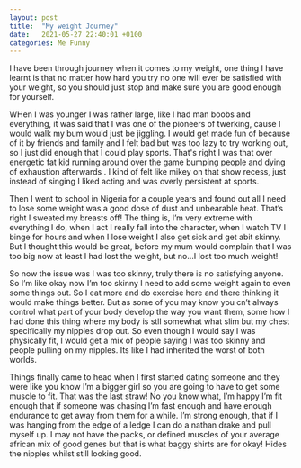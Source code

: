 ```yaml
---
layout: post
title:  "My weight Journey"
date:   2021-05-27 22:40:01 +0100
categories: Me Funny
---
```


I have been through journey when it comes to my weight, one thing I have learnt is that no matter how hard you try no one will ever be satisfied with your weight, so you should just stop and make sure you are good enough for yourself.

WHen I was younger I was rather large, like I had man boobs and everything, it was said that I was one of the pioneers of twerking, cause I would walk my bum would just be jiggling. I would get made fun of because of it by friends and family and I felt bad but was too lazy to try working out, so I just did enough that I could play sports. That's right I was that over energetic fat kid running around over the game bumping people and dying of exhaustion afterwards . I kind of felt like mikey on that show recess, just instead of singing I liked acting and was overly persistent at sports.

Then I went to school in Nigeria for a couple years and found out all I need to lose some weight was a good dose of dust and unbearable heat. That’s right I sweated my breasts off!
The thing is, I’m very extreme with everything I do, when I act I really fall into the character, when I watch TV I binge for hours and when I lose weight I also get sick and get abit skinny. But I thought this would be great, before my mum would complain that I was too big now at least I had lost the weight, but no...I lost too much weight!

So now the issue was I was too skinny, truly there is no satisfying anyone. So I’m like okay now I’m too skinny I need to add some weight again to even some things out. So I eat more and do exercise here and there thinking it would make things better. But as some of you may know you cn’t always control what part of your body develop the way you want them, some how I had done this thing where my body is stll somewhat what slim but my chest specifically my nipples drop out. So even though I would say I was physically fit, I would get a mix of people saying I was too skinny and people pulling on my nipples. Its like I had inherited the worst of both worlds.

Things finally came to head when I first started dating someone and they were like you know I’m a bigger girl so you are going to have to get some muscle to fit. That was the last straw! No you know what, I’m happy I’m fit enough that if someone was chasing I’m fast enough and have enough endurance to get away from them for a while. I’m strong enough, that if I was hanging from the edge of a ledge I can do a nathan drake and pull myself up. I may not have the packs, or defined muscles of your average african mix of good genes but that is what baggy shirts are for okay! Hides the nipples whilst still looking good.
